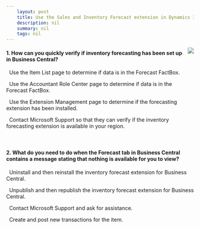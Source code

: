 ```yaml
---
    layout: post
    title: Use the Sales and Inventory Forecast extension in Dynamics 365 Business Central  
    description: nil
    summary: nil
    tags: nil
---
```



 <a target="_blank" href="https://docs.microsoft.com/en-us/learn/modules/use-sales-inventory-forecast-extension/5-check/"><i class="fas fa-external-link-alt"></i> </a>
 <img align="right" src="https://docs.microsoft.com/en-us/learn/achievements/use-sales-inventory-forecast-extension.svg">
####  1. How can you quickly verify if inventory forecasting has been set up in Business Central?


<i class='fas fa-check-square' style='color: Dodgerblue;'></i> &nbsp;&nbsp;Use the Item List page to determine if data is in the Forecast FactBox.

<i class='far fa-square'></i> &nbsp;&nbsp;Use the Accountant Role Center page to determine if data is in the Forecast FactBox.

<i class='far fa-square'></i> &nbsp;&nbsp;Use the Extension Management page to determine if the forecasting extension has been installed.

<i class='far fa-square'></i> &nbsp;&nbsp;Contact Microsoft Support so that they can verify if the inventory forecasting extension is available in your region.
<br />
<br />
<br />

####  2. What do you need to do when the Forecast tab in Business Central contains a message stating that nothing is available for you to view?


<i class='far fa-square'></i> &nbsp;&nbsp;Uninstall and then reinstall the inventory forecast extension for Business Central.

<i class='far fa-square'></i> &nbsp;&nbsp;Unpublish and then republish the inventory forecast extension for Business Central.

<i class='far fa-square'></i> &nbsp;&nbsp;Contact Microsoft Support and ask for assistance.

<i class='fas fa-check-square' style='color: Dodgerblue;'></i> &nbsp;&nbsp;Create and post new transactions for the item.
<br />
<br />
<br />
